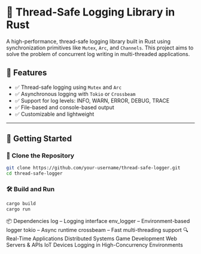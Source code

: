 # 🧵 Thread-Safe Logging Library in Rust

A high-performance, thread-safe logging library built in Rust using synchronization primitives like `Mutex`, `Arc`, and `Channels`. This project aims to solve the problem of concurrent log writing in multi-threaded applications.

## 📌 Features

- ✅ Thread-safe logging using `Mutex` and `Arc`
- ✅ Asynchronous logging with `Tokio` or `Crossbeam`
- ✅ Support for log levels: INFO, WARN, ERROR, DEBUG, TRACE
- ✅ File-based and console-based output
- ✅ Customizable and lightweight

---

## 🚀 Getting Started

### 📁 Clone the Repository
```bash
git clone https://github.com/your-username/thread-safe-logger.git
cd thread-safe-logger
```
### 🛠 Build and Run
```bash
cargo build
cargo run
```
📦 Dependencies
log – Logging interface
env_logger – Environment-based logger
tokio – Async runtime
crossbeam – Fast multi-threading support
🔍 Real-Time Applications
Distributed Systems
Game Development
Web Servers & APIs
IoT Devices
Logging in High-Concurrency Environments
